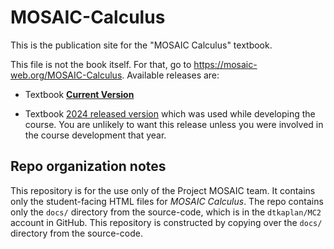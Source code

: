 # MOSAIC-Calculus

This is the publication site for the "MOSAIC Calculus" textbook.

This file is not the book itself. For that, go to <https://mosaic-web.org/MOSAIC-Calculus>. 
Available releases are:

- Textbook [**Current Version**](https://mosaic-web.org/MOSAIC-Calculus/pre-release)

- Textbook [2024 released version](https://github.com/ProjectMOSAIC/MOSAIC-Calculus-2021-2022) which was used while developing the course. You are unlikely to want this release unless you were involved in the course development that year.

## Repo organization notes

This repository is for the use only of the Project MOSAIC team. 
It contains only the student-facing HTML files for *MOSAIC Calculus*. 
The repo contains only the `docs/` directory from the source-code, 
which is in the `dtkaplan/MC2` account in GitHub. 
This repository is constructed by copying over the 
`docs/` directory from the source-code.
